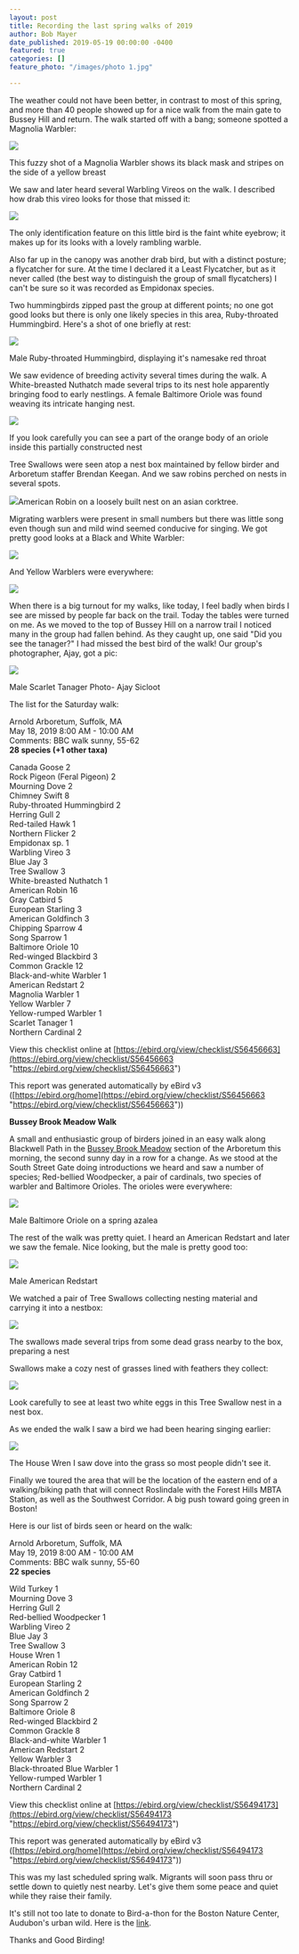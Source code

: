 ```yaml
---
layout: post
title: Recording the last spring walks of 2019
author: Bob Mayer
date_published: 2019-05-19 00:00:00 -0400
featured: true
categories: []
feature_photo: "/images/photo 1.jpg"

---
```

The weather could not have been better, in contrast to most of this spring, and more than 40 people showed up for a nice walk from the main gate to Bussey Hill and return.  The walk started off with a bang; someone spotted a Magnolia Warbler:

![](/images/P1060467.jpg)

This fuzzy shot of a Magnolia Warbler shows its black mask and stripes on the side of a yellow breast

We saw and later heard several Warbling Vireos on the walk.  I described how drab this vireo looks for those that missed it:

![](/images/P1130291.jpg)

The only identification feature on this little bird is the faint white eyebrow; it makes up for its looks with a lovely rambling warble.

Also far up in the canopy was another drab bird, but with a distinct posture; a flycatcher for sure.  At the time I declared it a Least Flycatcher, but as it never called (the best way to distinguish the group of small flycatchers) I can't be sure so it was recorded as Empidonax species.

Two hummingbirds zipped past the group at different points; no one got good looks but there is only one likely species in this area, Ruby-throated Hummingbird.  Here's a shot of one briefly at rest:

![](/images/P1190565.jpg)

Male Ruby-throated Hummingbird, displaying it's namesake red throat

We saw evidence of breeding activity several times during the walk.  A White-breasted Nuthatch made several trips to its nest hole apparently bringing food to early nestlings.  A female Baltimore Oriole was found weaving its intricate hanging nest.

![](/images/P1070721.jpg)

If you look carefully you can see a part of the orange body of an oriole inside this partially constructed nest

Tree Swallows were seen atop a nest box maintained by fellow birder and Arboretum staffer Brendan Keegan.  And we saw robins perched on nests in several spots.

![](/images/P1070892.jpg)American Robin on a loosely built nest on an asian corktree.

Migrating warblers were present in small numbers but there was little song even though sun and mild wind seemed conducive for singing.  We got pretty good looks at a Black and White Warbler:

![](/images/P1070799.jpg)

And Yellow Warblers were everywhere:

![](/images/P1080522_1.jpg)

When there is a big turnout for my walks, like today, I feel badly when birds I see are missed by people far back on the trail.  Today the tables were turned on me.   As we moved to the top of Bussey Hill on a narrow trail I noticed many in the group had fallen behind. As they caught up, one said "Did you see the tanager?"  I had missed the best bird of the walk!  Our group's photographer, Ajay, got a pic:

![](/images/tanager.jpg)

Male Scarlet Tanager   Photo- Ajay Sicloot

The list for the Saturday walk:

Arnold Arboretum, Suffolk, MA  
May 18, 2019 8:00 AM - 10:00 AM  
Comments: BBC walk sunny, 55-62  
**28 species (+1 other taxa)**

Canada Goose 2  
Rock Pigeon (Feral Pigeon) 2  
Mourning Dove 2  
Chimney Swift 8  
Ruby-throated Hummingbird 2  
Herring Gull 2  
Red-tailed Hawk 1  
Northern Flicker 2  
Empidonax sp. 1  
Warbling Vireo 3  
Blue Jay 3  
Tree Swallow 3  
White-breasted Nuthatch 1  
American Robin 16  
Gray Catbird 5  
European Starling 3  
American Goldfinch 3  
Chipping Sparrow 4  
Song Sparrow 1  
Baltimore Oriole 10  
Red-winged Blackbird 3  
Common Grackle 12  
Black-and-white Warbler 1  
American Redstart 2  
Magnolia Warbler 1  
Yellow Warbler 7  
Yellow-rumped Warbler 1  
Scarlet Tanager 1  
Northern Cardinal 2

View this checklist online at [https://ebird.org/view/checklist/S56456663](https://ebird.org/view/checklist/S56456663 "https://ebird.org/view/checklist/S56456663")

This report was generated automatically by eBird v3 ([https://ebird.org/home](https://ebird.org/view/checklist/S56456663 "https://ebird.org/view/checklist/S56456663"))

**Bussey Brook Meadow Walk**

A small and enthusiastic group of birders joined in an easy walk along Blackwell Path in the [Bussey Brook Meadow](https://www.arbotopia.com/2019/04/16/bussey-brook-meadow-and-the-arboretum-park-conservancy.html) section of the Arboretum this morning, the second sunny day in a row for a change. As we stood at the South Street Gate doing introductions we heard and saw a number of species; Red-bellied Woodpecker, a pair of cardinals, two species of warbler and Baltimore Orioles. The orioles were everywhere:

![](/images/P1070874.jpg)

Male Baltimore Oriole on a spring azalea

The rest of the walk was pretty quiet.  I heard an American Redstart and later we saw the female.  Nice looking, but the male is pretty good too:

![](/images/P1070670.jpg)

Male American Redstart

We watched a pair of Tree Swallows collecting nesting material and carrying it into a nestbox:

![](/images/P1020560.jpg)

The swallows made several trips from some dead grass nearby to the box, preparing a nest

Swallows make a cozy nest of grasses lined with feathers they collect:

![](/images/P1020588.jpg)

Look carefully to see at least two white eggs in this Tree Swallow nest in a nest box.

As we ended the walk I saw a bird we had been hearing singing earlier:

![](/images/P1050105.jpg)

The House Wren I saw dove into the grass so most people didn't see it. 

Finally we toured the area that will be the location of the eastern end of a walking/biking  path that will connect Roslindale with the Forest Hills MBTA Station, as well as the Southwest Corridor.  A big push toward going green in Boston!

Here is our list of birds seen or heard on the walk:

Arnold Arboretum, Suffolk, MA  
May 19, 2019 8:00 AM - 10:00 AM  
Comments: BBC walk sunny, 55-60  
**22 species**  
  
Wild Turkey 1  
Mourning Dove 3  
Herring Gull 2  
Red-bellied Woodpecker 1  
Warbling Vireo 2  
Blue Jay 3  
Tree Swallow 3  
House Wren 1  
American Robin 12  
Gray Catbird 1  
European Starling 2  
American Goldfinch 2  
Song Sparrow 2  
Baltimore Oriole 8  
Red-winged Blackbird 2  
Common Grackle 8  
Black-and-white Warbler 1  
American Redstart 2  
Yellow Warbler 3  
Black-throated Blue Warbler 1  
Yellow-rumped Warbler 1  
Northern Cardinal 2  
  
View this checklist online at [https://ebird.org/view/checklist/S56494173](https://ebird.org/view/checklist/S56494173 "https://ebird.org/view/checklist/S56494173")  
  
This report was generated automatically by eBird v3 ([https://ebird.org/home](https://ebird.org/view/checklist/S56494173 "https://ebird.org/view/checklist/S56494173"))

This was my last scheduled spring walk. Migrants will soon pass thru or  settle down to quietly nest nearby.  Let's give them some peace and quiet while they raise their family.

It's still not too late to donate to Bird-a-thon for the Boston Nature Center, Audubon's urban wild. Here is the [link](https://tinyurl.com/y67rsjk6).

Thanks and Good Birding!